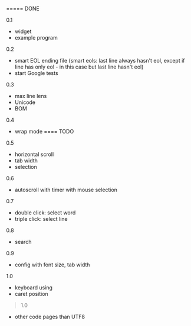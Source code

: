 ===== DONE

0.1
- widget
- example program

0.2
- smart EOL ending file
  (smart eols: last line always hasn't eol, except
  if line has only eol - in this case but last line
  hasn't eol)
- start Google tests

0.3
- max line lens 
- Unicode
- BOM

0.4
- wrap mode
==== TODO

0.5
- horizontal scroll
- tab width
- selection

0.6
- autoscroll with timer with mouse selection

0.7
- double click: select word
- triple click: select line
 
0.8
- search

0.9
- config with font size, tab width

1.0
- keyboard using
- caret position
 
> 1.0
- other code pages than UTF8